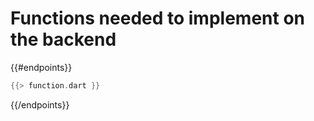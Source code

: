 # Functions needed to implement on the backend
{{#endpoints}}
```dart
{{> function.dart }}
```


{{/endpoints}}

